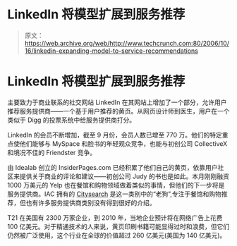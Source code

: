 # LinkedIn 将模型扩展到服务推荐

> 原文：<https://web.archive.org/web/http://www.techcrunch.com:80/2006/10/16/linkedin-expanding-model-to-service-recommendations>

# LinkedIn 将模型扩展到服务推荐

主要致力于商业联系的社交网站 LinkedIn 在其网站上增加了一个部分，允许用户推荐服务提供商——一个基于用户推荐的黄页。从网页设计师到医生，用户在一个类似于 Digg 的投票系统中给服务提供商打分。

LinkedIn 的会员不断增加，截至 9 月份，会员人数已增至 770 万。他们的特定重点使他们能够与 MySpace 和脸书的年轻观众竞争，也能与初创公司 CollectiveX 和境况不佳的 Friendster 竞争。

由 Idealab 创立的 InsiderPages.com 已经积累了他们自己的黄页，依靠用户社区来提供关于商业的评论和建议——初创公司 Judy 的书也是如此。本月刚刚融资 1000 万美元的 Yelp 也在餐馆和购物领域做着类似的事情，但他们的下一步将是服务提供商。IAC 拥有的 [Citysearch](https://web.archive.org/web/20220816003430/http://www.citysearch.com/) 是这一类别中的“老狗”,专注于餐馆和购物推荐，但也有许多服务提供商类别没有得到很好的介绍。

T21 在美国有 2300 万家企业，到 2010 年，当地企业预计将在网络广告上花费 100 亿美元。对于精通技术的人来说，黄页印刷书籍可能显得过时和浪费，但它们仍然被广泛使用，这个行业在全球的价值超过 260 亿美元(美国为 140 亿美元)。